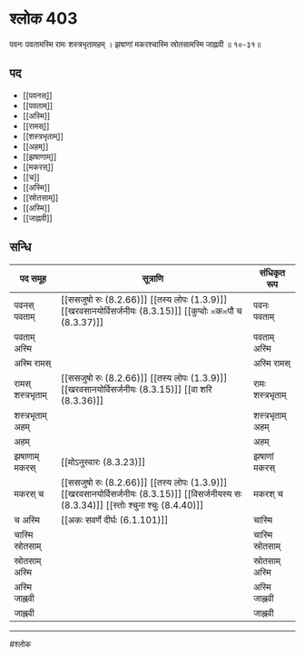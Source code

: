 # श्लोक 403

पवनः पवतामस्मि रामः शस्त्रभृतामहम् ।
झषाणां मकरश्चास्मि स्रोतसामस्मि जाह्नवी ॥ १०-३१॥


## पद 

- [[पवनस्]]
- [[पवताम्]]
- [[अस्मि]]
- [[रामस्]]
- [[शस्त्रभृताम्]]
- [[अहम्]]
- [[झषाणाम्]]
- [[मकरस्]]
- [[च]]
- [[अस्मि]]
- [[स्रोतसाम्]]
- [[अस्मि]]
- [[जाह्नवी]]

## सन्धि

| पद समूह | सूत्राणि | संधिकृत रूप |
| ----- | ----- | ----- |
| पवनस् पवताम् |  [[ससजुषो रुः (8.2.66)]] [[तस्य लोपः (1.3.9)]] [[खरवसानयोर्विसर्जनीयः (8.3.15)]] [[कुप्वोः ≍क≍पौ च (8.3.37)]] | पवनः पवताम् |
| पवताम् अस्मि |  | पवताम् अस्मि |
| अस्मि रामस् |  | अस्मि रामस् |
| रामस् शस्त्रभृताम् |  [[ससजुषो रुः (8.2.66)]] [[तस्य लोपः (1.3.9)]] [[खरवसानयोर्विसर्जनीयः (8.3.15)]] [[वा शरि (8.3.36)]] | रामः शस्त्रभृताम् |
| शस्त्रभृताम् अहम् |  | शस्त्रभृताम् अहम् |
| अहम् |  | अहम् |
| झषाणाम् मकरस् |  [[मोऽनुस्वारः (8.3.23)]] | झषाणां मकरस् |
| मकरस् च |  [[ससजुषो रुः (8.2.66)]] [[तस्य लोपः (1.3.9)]] [[खरवसानयोर्विसर्जनीयः (8.3.15)]] [[विसर्जनीयस्य सः (8.3.34)]] [[स्तोः श्चुना श्चुः (8.4.40)]] | मकरश् च |
| च अस्मि |  [[अकः सवर्णे दीर्घः (6.1.101)]] | चास्मि |
| चास्मि स्रोतसाम् |  | चास्मि स्रोतसाम् |
| स्रोतसाम् अस्मि |  | स्रोतसाम् अस्मि |
| अस्मि जाह्नवी |  | अस्मि जाह्नवी |
| जाह्नवी |  | जाह्नवी |


---

#श्लोक
